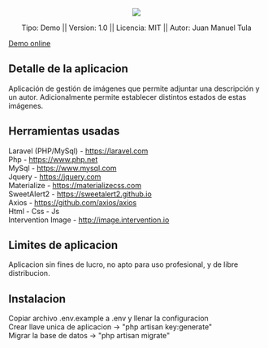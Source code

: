 <p align="center"><img src="http://www.madmoss.com/images/madmoss.png" ></p>

<p align="center">
    <a>Tipo: Demo || Version: 1.0 || Licencia: MIT || Autor: Juan Manuel Tula</a>
</p>

<a href="http://scanmanager.madmoss.com/" TARGET="_blank">Demo online</a>

## Detalle de la aplicacion

Aplicación de gestión de imágenes que permite adjuntar una descripción y un autor. Adicionalmente permite establecer distintos estados de estas imágenes.

## Herramientas usadas

Laravel (PHP/MySql) - https://laravel.com <br>
Php - https://www.php.net <br>
MySql - https://www.mysql.com <br>
Jquery - https://jquery.com <br>
Materialize - https://materializecss.com <br>
SweetAlert2 - https://sweetalert2.github.io <br>
Axios - https://github.com/axios/axios <br>
Html - Css - Js <br>
Intervention Image - http://image.intervention.io <br>

## Limites de aplicacion

Aplicacion sin fines de lucro, no apto para uso profesional, y de libre distribucion.

## Instalacion

Copiar archivo .env.example a .env y llenar la configuracion <br>
Crear llave unica de aplicacion -> "php artisan key:generate" <br>
Migrar la base de datos -> "php artisan migrate" <br>